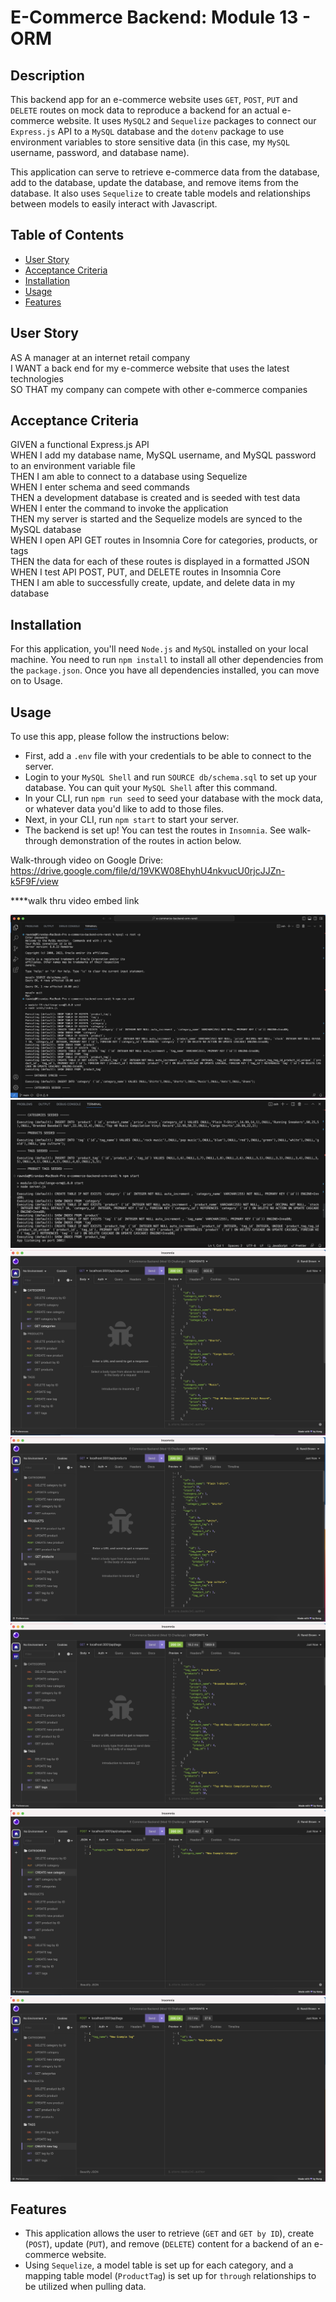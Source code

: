 # E-Commerce Backend: Module 13 - ORM

## Description

This backend app for an e-commerce website uses `GET`, `POST`, `PUT` and `DELETE` routes on mock data to reproduce a backend for an actual e-commerce website. It uses `MySQL2` and `Sequelize` packages to connect our `Express.js` API to a `MySQL` database and the `dotenv` package to use environment variables to store sensitive data (in this case, my `MySQL` username, password, and database name).  
 
This application can serve to retrieve e-commerce data from the database, add to the database, update the database, and remove items from the database. It also uses `Sequelize` to create table models and relationships between models to easily interact with Javascript.

## Table of Contents

- [User Story](#user-story)
- [Acceptance Criteria](#acceptance-criteria)
- [Installation](#installation)
- [Usage](#usage)
- [Features](#features)

## User Story

AS A manager at an internet retail company  
I WANT a back end for my e-commerce website that uses the latest technologies  
SO THAT my company can compete with other e-commerce companies  

## Acceptance Criteria

GIVEN a functional Express.js API  
WHEN I add my database name, MySQL username, and MySQL password to an environment variable file  
THEN I am able to connect to a database using Sequelize  
WHEN I enter schema and seed commands  
THEN a development database is created and is seeded with test data  
WHEN I enter the command to invoke the application  
THEN my server is started and the Sequelize models are synced to the MySQL database  
WHEN I open API GET routes in Insomnia Core for categories, products, or tags  
THEN the data for each of these routes is displayed in a formatted JSON  
WHEN I test API POST, PUT, and DELETE routes in Insomnia Core  
THEN I am able to successfully create, update, and delete data in my database  

## Installation

For this application, you'll need `Node.js` and `MySQL` installed on your local machine. You need to run `npm install` to install all other dependencies from the `package.json`. Once you have all dependencies installed, you can move on to Usage.

## Usage

To use this app, please follow the instructions below:  
- First, add a `.env` file with your credentials to be able to connect to the server.  
- Login to your `MySQL Shell` and run `SOURCE db/schema.sql` to set up your database. You can quit your `MySQL Shell` after this command.  
- In your CLI, run `npm run seed` to seed your database with the mock data, or whatever data you'd like to add to those files.  
- Next, in your CLI, run `npm start` to start your server.  
- The backend is set up! You can test the routes in `Insomnia`. See walk-through demonstration of the routes in action below.  

Walk-through video on Google Drive: https://drive.google.com/file/d/19VKW08EhyhU4nkvucU0rjcJJZn-k5F9F/view  

****walk thru video embed link

![MySQL/CLI commands - 1](assets/screenshot-CLI1.png)  
![CLI commands - 2](assets/screenshot-CLI2.png)  
![Insomnia - GET categories](assets/screenshot-GETcategories.png)  
![Insomnia - GET products](assets/screenshot-GETproducts.png)  
![Insomnia - GET tags](assets/screenshot-GETtags.png)  
![Insomnia - POST category](assets/screenshot-POSTcategory.png)  
![Insomnia - POST tag](assets/screenshot-POSTtag.png)  


## Features

- This application allows the user to retrieve (`GET` and `GET by ID`), create (`POST`), update (`PUT`), and remove (`DELETE`) content for a backend of an e-commerce website.  
- Using `Sequelize`, a model table is set up for each category, and a mapping table model (`ProductTag`) is set up for `through` relationships to be utilized when pulling data.
